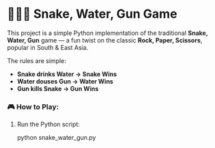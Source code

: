 # 🐍💧🔫 Snake, Water, Gun Game  

This project is a simple Python implementation of the traditional **Snake, Water, Gun** game — a fun twist on the classic **Rock, Paper, Scissors**, popular in South & East Asia.  

The rules are simple:  

- **Snake drinks Water → Snake Wins**  
- **Water douses Gun → Water Wins**  
- **Gun kills Snake → Gun Wins**  

### 🎮 How to Play:

1. Run the Python script:

   python snake_water_gun.py
